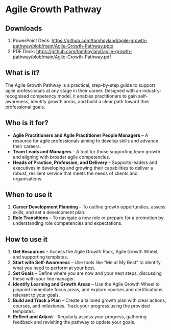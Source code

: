 # Agile Growth Pathway

## Downloads
1. PowerPoint Deck: https://github.com/tomhoyland/agile-growth-pathway/blob/main/Agile-Growth-Pathway.pptx
2. PDF Deck: https://github.com/tomhoyland/agile-growth-pathway/blob/main/Agile-Growth-Pathway.pdf

## What is it?
The Agile Growth Pathway is a practical, step-by-step guide to support agile professionals at any stage in their career. Designed with an industry-recognised competency model, it enables practitioners to gain self-awareness, identify growth areas, and build a clear path toward their professional goals.

## Who is it for?
- **Agile Practitioners and Agile Practitioner People Managers** – A resource for agile professionals aiming to develop skills and advance their careers.
- **Team Leads and Managers** – A tool for those supporting team growth and aligning with broader agile competencies.
- **Heads of Practice, Profession, and Delivery** – Supports leaders and executives in developing and growing their capabilities to deliver a robust, resilient service that meets the needs of clients and organisations.

## When to use it
1. **Career Development Planning** – To outline growth opportunities, assess skills, and set a development plan.
2. **Role Transitions** – To navigate a new role or prepare for a promotion by understanding role competencies and expectations.

## How to use it

1. **Get Resources** – Access the Agile Growth Pack, Agile Growth Wheel, and supporting templates.
2. **Start with Self-Awareness** – Use tools like “Me at My Best” to identify what you need to perform at your best.
3. **Set Goals** – Define where you are now and your next steps, discussing these with your line manager.
4. **Identify Learning and Growth Areas** – Use the Agile Growth Wheel to pinpoint immediate focus areas, and explore courses and certifications relevant to your goals.
5. **Build and Track a Plan** – Create a tailored growth plan with clear actions, courses, and milestones. Track your progress using the provided templates.
6. **Reflect and Adjust** – Regularly assess your progress, gathering feedback and revisiting the pathway to update your goals.
